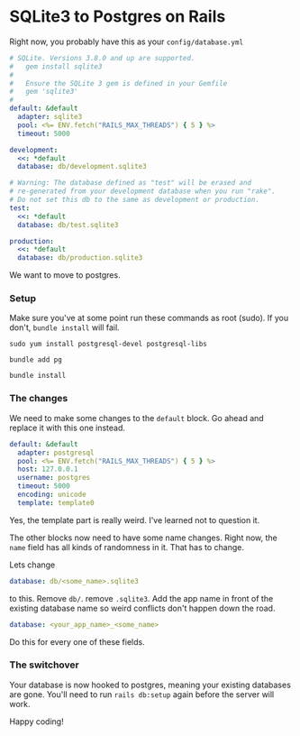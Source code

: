 # SQLite3 to Postgres on Rails

Right now, you probably have this as your `config/database.yml`

```yaml
# SQLite. Versions 3.8.0 and up are supported.
#   gem install sqlite3
#
#   Ensure the SQLite 3 gem is defined in your Gemfile
#   gem 'sqlite3'
#
default: &default
  adapter: sqlite3
  pool: <%= ENV.fetch("RAILS_MAX_THREADS") { 5 } %>
  timeout: 5000

development:
  <<: *default
  database: db/development.sqlite3

# Warning: The database defined as "test" will be erased and
# re-generated from your development database when you run "rake".
# Do not set this db to the same as development or production.
test:
  <<: *default
  database: db/test.sqlite3

production:
  <<: *default
  database: db/production.sqlite3

```

We want to move to postgres.

### Setup

Make sure you've at some point run these commands as root (sudo). If you don't, `bundle install` will fail. 

`sudo yum install postgresql-devel postgresql-libs`

`bundle add pg`

`bundle install`

### The changes

We need to make some changes to the `default` block. Go ahead and replace it with this one instead.

```yaml
default: &default
  adapter: postgresql
  pool: <%= ENV.fetch("RAILS_MAX_THREADS") { 5 } %>
  host: 127.0.0.1
  username: postgres
  timeout: 5000
  encoding: unicode
  template: template0
```

Yes, the template part is really weird. I've learned not to question it.

The other blocks now need to have some name changes. Right now, the `name` field has all kinds of randomness in it. That has to change.

Lets change

```yaml
database: db/<some_name>.sqlite3
```

to this. Remove `db/`. remove `.sqlite3`. Add the app name in front of the existing database name so weird conflicts don't happen down the road.

```yaml
database: <your_app_name>_<some_name>
```

Do this for every one of these fields.

### The switchover

Your database is now hooked to postgres, meaning your existing databases are gone. You'll need to run `rails db:setup` again before the server will work.



Happy coding!
